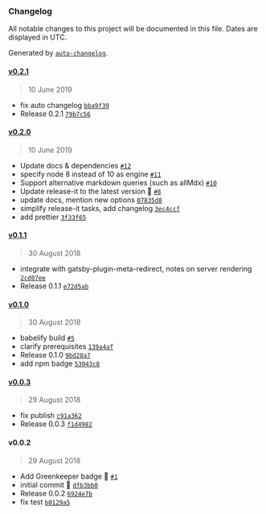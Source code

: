 ### Changelog

All notable changes to this project will be documented in this file. Dates are displayed in UTC.

Generated by [`auto-changelog`](https://github.com/CookPete/auto-changelog).

#### [v0.2.1](https://github.com/thundersquared/gatsby-redirect-from/compare/v0.2.0...v0.2.1)

> 10 June 2019

- fix auto changelog [`bba9f39`](https://github.com/thundersquared/gatsby-redirect-from/commit/bba9f3915511193384863b61b28b3c7f36d1007f)
- Release 0.2.1 [`79b7c56`](https://github.com/thundersquared/gatsby-redirect-from/commit/79b7c56d0d81c9f84020358273bb9844711372f3)

#### [v0.2.0](https://github.com/thundersquared/gatsby-redirect-from/compare/v0.1.1...v0.2.0)

> 10 June 2019

- Update docs & dependencies [`#12`](https://github.com/thundersquared/gatsby-redirect-from/pull/12)
- specify node 8 instead of 10 as engine [`#11`](https://github.com/thundersquared/gatsby-redirect-from/pull/11)
- Support alternative markdown queries (such as allMdx) [`#10`](https://github.com/thundersquared/gatsby-redirect-from/pull/10)
- Update release-it to the latest version 🚀 [`#8`](https://github.com/thundersquared/gatsby-redirect-from/pull/8)
- update docs, mention new options [`07835d8`](https://github.com/thundersquared/gatsby-redirect-from/commit/07835d8405854a4e5a190a6eeeb252604aaaddb7)
- simplify release-it tasks, add changelog [`3ec4ccf`](https://github.com/thundersquared/gatsby-redirect-from/commit/3ec4ccfb8e19032068fd34c24929179a5237f0ca)
- add prettier [`3f33f65`](https://github.com/thundersquared/gatsby-redirect-from/commit/3f33f65430126e634f498629e6be8437c6f1ed7b)

#### [v0.1.1](https://github.com/thundersquared/gatsby-redirect-from/compare/v0.1.0...v0.1.1)

> 30 August 2018

- integrate with gatsby-plugin-meta-redirect, notes on server rendering [`2cd07ee`](https://github.com/thundersquared/gatsby-redirect-from/commit/2cd07ee33e2c267b3783630c6e5cfbdb6fb57c4b)
- Release 0.1.1 [`e72d5ab`](https://github.com/thundersquared/gatsby-redirect-from/commit/e72d5aba5474104d34c99fcc5880a39c02696918)

#### [v0.1.0](https://github.com/thundersquared/gatsby-redirect-from/compare/v0.0.3...v0.1.0)

> 30 August 2018

- babelify build [`#5`](https://github.com/thundersquared/gatsby-redirect-from/pull/5)
- clarify prerequisites [`139a4af`](https://github.com/thundersquared/gatsby-redirect-from/commit/139a4afc1d81fee444a6bf0c4775c63aea4e7c09)
- Release 0.1.0 [`9bd28a7`](https://github.com/thundersquared/gatsby-redirect-from/commit/9bd28a7e9cc3cfa83e3b5b7606b08d3cb26fafe0)
- add npm badge [`53043c8`](https://github.com/thundersquared/gatsby-redirect-from/commit/53043c82f86dfd2e17c1ca0ec4580441baeb6d8d)

#### [v0.0.3](https://github.com/thundersquared/gatsby-redirect-from/compare/v0.0.2...v0.0.3)

> 29 August 2018

- fix publish [`c91a362`](https://github.com/thundersquared/gatsby-redirect-from/commit/c91a3626390bfa632322007300818e58a25d75d0)
- Release 0.0.3 [`f1d4982`](https://github.com/thundersquared/gatsby-redirect-from/commit/f1d4982d2424beb67119702a8181d4284ffe399e)

#### v0.0.2

> 29 August 2018

- Add Greenkeeper badge 🌴 [`#1`](https://github.com/thundersquared/gatsby-redirect-from/pull/1)
- initial commit 🍷 [`dfb3bb0`](https://github.com/thundersquared/gatsby-redirect-from/commit/dfb3bb0954b1933c4d9e36ebc8cb302a0dc70795)
- Release 0.0.2 [`6924e7b`](https://github.com/thundersquared/gatsby-redirect-from/commit/6924e7b2d9d00a6eb6a03eeb328f29d561dbf904)
- fix test [`b0129a5`](https://github.com/thundersquared/gatsby-redirect-from/commit/b0129a5ee73d292422a2f7746412aa55a0ce1097)

